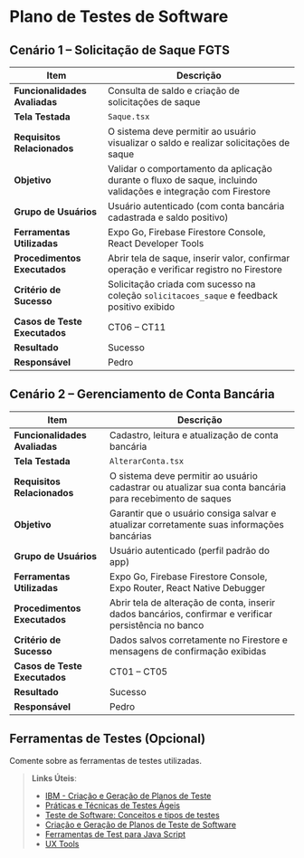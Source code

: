 # Plano de Testes de Software

## Cenário 1 – Solicitação de Saque FGTS

| Item                          | Descrição                                                                                                      |
| ----------------------------- | -------------------------------------------------------------------------------------------------------------- |
| **Funcionalidades Avaliadas** | Consulta de saldo e criação de solicitações de saque                                                           |
| **Tela Testada**              | `Saque.tsx`                                                                                                    |
| **Requisitos Relacionados**   | O sistema deve permitir ao usuário visualizar o saldo e realizar solicitações de saque                         |
| **Objetivo**                  | Validar o comportamento da aplicação durante o fluxo de saque, incluindo validações e integração com Firestore |
| **Grupo de Usuários**         | Usuário autenticado (com conta bancária cadastrada e saldo positivo)                                           |
| **Ferramentas Utilizadas**    | Expo Go, Firebase Firestore Console, React Developer Tools                                                     |
| **Procedimentos Executados**  | Abrir tela de saque, inserir valor, confirmar operação e verificar registro no Firestore                       |
| **Critério de Sucesso**       | Solicitação criada com sucesso na coleção `solicitacoes_saque` e feedback positivo exibido                     |
| **Casos de Teste Executados** | CT06 – CT11                                                                                                    |
| **Resultado**                 | Sucesso                                                                                                        |
| **Responsável**               | Pedro                                                                                                          |



## Cenário 2 – Gerenciamento de Conta Bancária

| Item                          | Descrição                                                                                               |
| ----------------------------- | ------------------------------------------------------------------------------------------------------- |
| **Funcionalidades Avaliadas** | Cadastro, leitura e atualização de conta bancária                                                       |
| **Tela Testada**              | `AlterarConta.tsx`                                                                                      |
| **Requisitos Relacionados**   | O sistema deve permitir ao usuário cadastrar ou atualizar sua conta bancária para recebimento de saques |
| **Objetivo**                  | Garantir que o usuário consiga salvar e atualizar corretamente suas informações bancárias               |
| **Grupo de Usuários**         | Usuário autenticado (perfil padrão do app)                                                              |
| **Ferramentas Utilizadas**    | Expo Go, Firebase Firestore Console, Expo Router, React Native Debugger                                 |
| **Procedimentos Executados**  | Abrir tela de alteração de conta, inserir dados bancários, confirmar e verificar persistência no banco  |
| **Critério de Sucesso**       | Dados salvos corretamente no Firestore e mensagens de confirmação exibidas                              |
| **Casos de Teste Executados** | CT01 – CT05                                                                                             |
| **Resultado**                 | Sucesso                                                                                                 |
| **Responsável**               | Pedro                                                                                                   |







## Ferramentas de Testes (Opcional)

Comente sobre as ferramentas de testes utilizadas.
 
> **Links Úteis**:
> - [IBM - Criação e Geração de Planos de Teste](https://www.ibm.com/developerworks/br/local/rational/criacao_geracao_planos_testes_software/index.html)
> - [Práticas e Técnicas de Testes Ágeis](http://assiste.serpro.gov.br/serproagil/Apresenta/slides.pdf)
> -  [Teste de Software: Conceitos e tipos de testes](https://blog.onedaytesting.com.br/teste-de-software/)
> - [Criação e Geração de Planos de Teste de Software](https://www.ibm.com/developerworks/br/local/rational/criacao_geracao_planos_testes_software/index.html)
> - [Ferramentas de Test para Java Script](https://geekflare.com/javascript-unit-testing/)
> - [UX Tools](https://uxdesign.cc/ux-user-research-and-user-testing-tools-2d339d379dc7)
